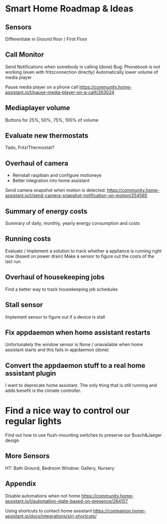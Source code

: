 # Smart Home Roadmap & Ideas

## Sensors
Differentiate in Ground floor / First Floor

## Call Monitor
Send Notifications when somebody is calling (done)
Bug: Phonebook is not working (even with fritzconnection directly)
Automatically lower volume of media player

Pause media player on a phone call
https://community.home-assistant.io/t/pause-media-player-on-a-calll/263024

## Mediaplayer volume
Buttons for 25%, 50%, 75%, 100% of volume

## Evaluate new thermostats
Tado, Fritz!Thermostat?

## Overhaul of camera
* Reinstall raspbian and configure motioneye
* Better integration into home assistant

Send camera snapshot when motion is detected:
https://community.home-assistant.io/t/send-camera-snapshot-notification-on-motion/254565

## Summary of energy costs
Summary of daily, monthly, yearly energy consumption and costs

## Running costs
Evaluate / Implement a solution to track whether a appliance is running right now (based on power drain)
Make a sensor to figure out the costs of the last run

## Overhaul of housekeeping jobs
Find a better way to track housekeeping job schedules

## Stall sensor
Implement sensor to figure out if a device is stall

## Fix appdaemon when home assistant restarts
Unfortunately the window sensor is None / unavailable when home assistant starts and this fails
in appdaemon (done)

## Convert the appdaemon stuff to a real home assistant plugin
I want to deprecate home assistant. The only thing that is still running and adds benefit is the climate controller.

# Find a nice way to control our regular lights

Find out how to use flush-mounting switches to preserve our Busch&Jaeger design

## More Sensors
HT: Bath Ground, Bedroom
Window: Gallery, Nursery

## Appendix

Disable automations when not home
https://community.home-assistant.io/t/automation-state-based-on-presence/264157

Using shortcuts to contact home assistant
https://companion.home-assistant.io/docs/integrations/siri-shortcuts/